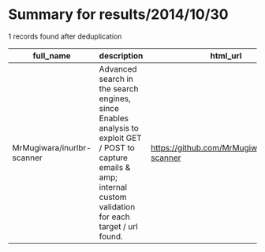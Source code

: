 
# Summary for results/2014/10/30
    
1 records found after deduplication

| full_name | description | html_url | matched_list | matched_count | pushed_at | size | stargazers_count | language | forks_count |
|----------------------------|----------------------------------------------------------------------------------------------------------------------------------------------------------------------|-----------------------------------------------|----------------|-----------------|---------------------------|--------|--------------------|------------|---------------|
| MrMugiwara/inurlbr-scanner | Advanced search in the search engines, since Enables analysis to exploit GET / POST to capture emails & amp; internal custom validation for each target / url found. | https://github.com/MrMugiwara/inurlbr-scanner | ['exploit'] | 1 | 2014-10-30 08:54:31+00:00 | 140 | 2 | PHP | 1 |
